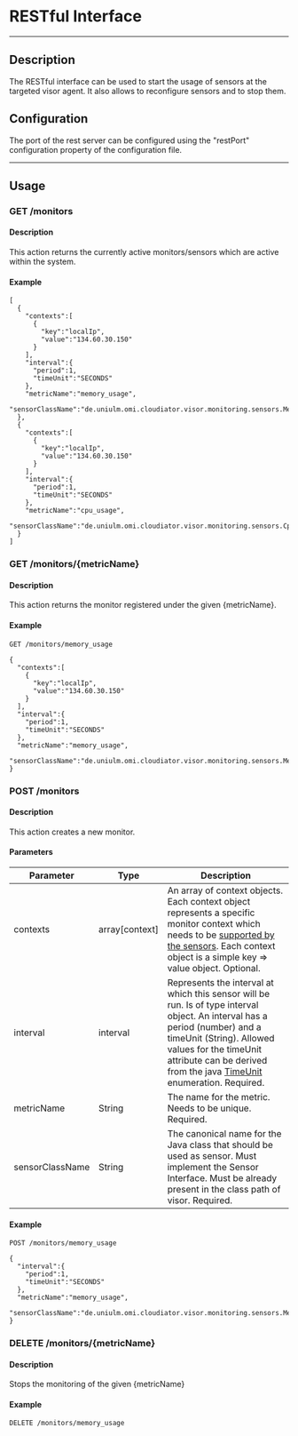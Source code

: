 ﻿# RESTful Interface
***
## Description
The RESTful interface can be used to start the usage of sensors at the targeted visor agent. It also allows to reconfigure sensors and to stop them.
## Configuration
The port of the rest server can be configured using the "restPort" configuration property of the configuration file.
***
## Usage
### GET /monitors
#### Description
This action returns the currently active monitors/sensors which are active within the system.
#### Example
```
[  
  {  
    "contexts":[  
      {  
        "key":"localIp",
        "value":"134.60.30.150"
      }
    ],
    "interval":{  
      "period":1,
      "timeUnit":"SECONDS"
    },
    "metricName":"memory_usage",
    "sensorClassName":"de.uniulm.omi.cloudiator.visor.monitoring.sensors.MemoryUsageSensor"
  },
  {  
    "contexts":[  
      {  
        "key":"localIp",
        "value":"134.60.30.150"
      }
    ],
    "interval":{  
      "period":1,
      "timeUnit":"SECONDS"
    },
    "metricName":"cpu_usage",
    "sensorClassName":"de.uniulm.omi.cloudiator.visor.monitoring.sensors.CpuUsageSensor"
  }
]
```
### GET /monitors/{metricName}
#### Description
This action returns the monitor registered under the given {metricName}.
#### Example
```
GET /monitors/memory_usage
```
```
{  
  "contexts":[  
    {  
      "key":"localIp",
      "value":"134.60.30.150"
    }
  ],
  "interval":{  
    "period":1,
    "timeUnit":"SECONDS"
  },
  "metricName":"memory_usage",
  "sensorClassName":"de.uniulm.omi.cloudiator.visor.monitoring.sensors.MemoryUsageSensor"
}
```
### POST /monitors
#### Description
This action creates a new monitor.
#### Parameters
Parameter | Type    | Description
----------|-------- |-------------
contexts   | array[context] | An array of context objects. Each context object represents a specific monitor context which needs to be [supported by the sensors](Sensors.md). Each context object is a simple key => value object. Optional.
interval | interval | Represents the interval at which this sensor will be run. Is of type interval object. An interval has a period (number) and a timeUnit (String). Allowed values for the timeUnit attribute can be derived from the java [TimeUnit](http://docs.oracle.com/javase/8/docs/api/java/util/concurrent/TimeUnit.html) enumeration. Required.
metricName | String | The name for the metric. Needs to be unique. Required.
sensorClassName | String | The canonical name for the Java class that should be used as sensor. Must implement the Sensor Interface. Must be already present in the class path of visor. Required.
#### Example
```
POST /monitors/memory_usage
```
```
{  
  "interval":{  
    "period":1,
    "timeUnit":"SECONDS"
  },
  "metricName":"memory_usage",
  "sensorClassName":"de.uniulm.omi.cloudiator.visor.monitoring.sensors.MemoryUsageSensor"
}
```
### DELETE /monitors/{metricName}
#### Description
Stops the monitoring of the given {metricName}
#### Example
```
DELETE /monitors/memory_usage
```